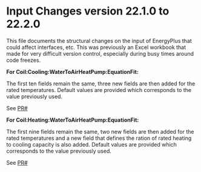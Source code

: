 Input Changes version 22.1.0 to 22.2.0
=============

This file documents the structural changes on the input of EnergyPlus that could affect interfaces, etc.
This was previously an Excel workbook that made for very difficult version control, especially during busy times around code freezes.

**For Coil:Cooling:WaterToAirHeatPump:EquationFit:**

The first ten fields remain the same, three new fields are then added for the rated temperatures. Default values are provided which corresponds to the value previously used.

See [PR#]()

**For Coil:Heating:WaterToAirHeatPump:EquationFit:**

The first nine fields remain the same, two new fields are then added for the rated temperatures and a new field that defines the ration of rated heating to cooling capacity is also added. Default values are provided which corresponds to the value previously used.

See [PR#]()